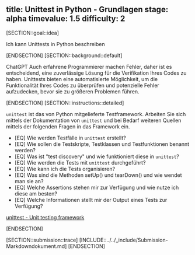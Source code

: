title: Unittest in Python - Grundlagen
stage: alpha
timevalue: 1.5
difficulty: 2
---

[SECTION::goal::idea]

Ich kann Unittests in Python beschreiben

[ENDSECTION]
[SECTION::background::default]


ChatGPT
Auch erfahrene Programmierer machen Fehler, daher ist es entscheidend, eine zuverlässige Lösung für
die Verifikation Ihres Codes zu haben. Unittests bieten eine automatisierte Möglichkeit, um die
Funktionalität Ihres Codes zu überprüfen und potenzielle Fehler aufzudecken, bevor sie zu größeren
Problemen führen.

[ENDSECTION]
[SECTION::instructions::detailed]

`unittest` ist das von Python mitgelieferte Testframework.
Arbeiten Sie sich mittels der Dokumentation von `unittest` und bei Bedarf weiteren Quellen mittels
der folgenden Fragen in das Framework ein.

- [EQ] Wie werden Testfälle in `unittest` erstellt?
- [EQ] Wie sollen die Testskripte, Testklassen und Testfunktionen benannt werden?
- [EQ] Was ist "test discovery" und wie funktioniert diese in `unittest`?
- [EQ] Wie werden die Tests mit `unittest` durchgeführt?
- [EQ] Wie kann ich die Tests organisieren?
- [EQ] Was sind die Methoden setUp() und tearDown() und wie wendet man sie an?
- [EQ] Welche Assertions stehen mir zur Verfügung und wie nutze ich diese am besten?
- [EQ] Welche Informationen stellt mir der Output eines Tests zur Verfügung?

[unittest - Unit testing framework](https://docs.python.org/3.10/library/unittest.html)

[ENDSECTION]

[SECTION::submission::trace]
[INCLUDE::../../_include/Submission-Markdowndokument.md]
[ENDSECTION]
